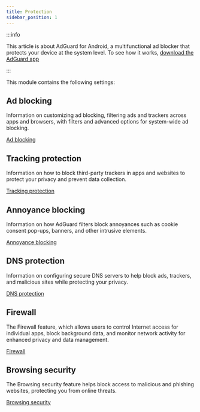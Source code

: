 ```yaml
---
title: Protection
sidebar_position: 1
---
```


:::info

This article is about AdGuard for Android, a multifunctional ad blocker that protects your device at the system level. To see how it works, [download the AdGuard app](https://agrd.io/download-kb-adblock)

:::

This module contains the following settings:

## Ad blocking

Information on customizing ad blocking, filtering ads and trackers across apps and browsers, with filters and advanced options for system-wide ad blocking.

[Ad blocking](/adguard-for-android/features/protection/ad-blocking.md)

## Tracking protection

Information on how to block third-party trackers in apps and websites to protect your privacy and prevent data collection.

[Tracking protection](/adguard-for-android/features/protection/tracking-protection.md)

## Annoyance blocking

Information on how AdGuard filters block annoyances such as cookie consent pop-ups, banners, and other intrusive elements.

[Annoyance blocking](/adguard-for-android/features/protection/annoyance-blocking.md)

## DNS protection

Information on configuring secure DNS servers to help block ads, trackers, and malicious sites while protecting your privacy.

[DNS protection](/adguard-for-android/features/protection/dns-protection.md)

## Firewall

The Firewall feature, which allows users to control Internet access for individual apps, block background data, and monitor network activity for enhanced privacy and data management.

[Firewall](/adguard-for-android/features/protection/firewall/firewall.md)

## Browsing security

The Browsing security feature helps block access to malicious and phishing websites, protecting you from online threats.

[Browsing security](/adguard-for-android/features/protection/browsing-security.md)
